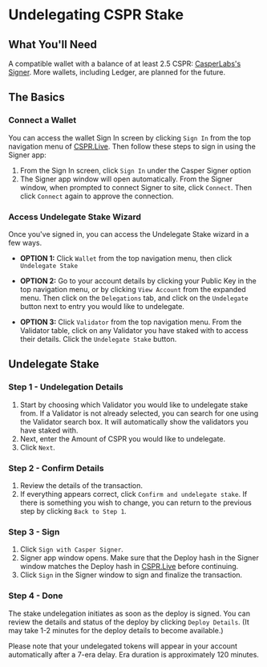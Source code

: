 # Undelegating CSPR Stake

## What You'll Need

A compatible wallet with a balance of at least 2.5 CSPR: [CasperLabs's Signer](https://chrome.google.com/webstore/detail/casperlabs-signer/djhndpllfiibmcdbnmaaahkhchcoijce). More wallets, including Ledger, are planned for the future.

## The Basics

### Connect a Wallet

You can access the wallet Sign In screen by clicking `Sign In` from the top navigation menu of [CSPR.Live](http://cspr.live). Then follow these steps to sign in using the Signer app:

1. From the Sign In screen, click `Sign In` under the Casper Signer option
2. The Signer app window will open automatically. From the Signer window, when prompted to connect Signer to site, click `Connect`. Then click `Connect` again to approve the connection.

### Access Undelegate Stake Wizard

Once you've signed in, you can access the Undelegate Stake wizard in a few ways. 

* **OPTION 1:** Click `Wallet` from the top navigation menu, then click `Undelegate Stake`

* **OPTION 2:** Go to your account details by clicking your Public Key in the top navigation menu, or by clicking `View Account` from the expanded menu. Then click on the `Delegations` tab, and click on the `Undelegate` button next to entry you would like to undelegate.

* **OPTION 3:** Click `Validator` from the top navigation menu. From the Validator table, click on any Validator you have staked with to access their details. Click the `Undelegate Stake` button.

## Undelegate Stake

### Step 1 - Undelegation Details

1. Start by choosing which Validator you would like to undelegate stake from. If a Validator is not already selected, you can search for one using the Validator search box. It will automatically show the validators you have staked with.
2. Next, enter the Amount of CSPR you would like to undelegate.
3. Click `Next`.

### Step 2 - Confirm Details

1. Review the details of the transaction.
2. If everything appears correct, click `Confirm and undelegate stake`. If there is something you wish to change, you can return to the previous step by clicking `Back to Step 1`.

### Step 3 - Sign

1. Click `Sign with Casper Signer`.
2. Signer app window opens. Make sure that the Deploy hash in the Signer window matches the Deploy hash in [CSPR.Live](http://cspr.Live) before continuing.
3. Click `Sign` in the Signer window to sign and finalize the transaction.

### Step 4 - Done

The stake undelegation initiates as soon as the deploy is signed. You can review the details and status of the deploy by clicking `Deploy Details`. (It may take 1-2 minutes for the deploy details to become available.)

Please note that your undelegated tokens will appear in your account automatically after a 7-era delay. Era duration is approximately 120 minutes. 


